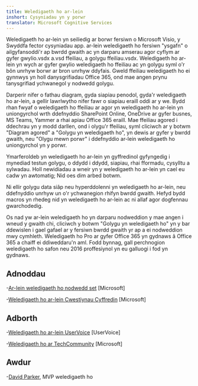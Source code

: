 ```yaml
---
title: Weledigaeth ho ar-lein
inshort: Cysyniadau yn y porwr
translator: Microsoft Cognitive Services
---
```



Weledigaeth ho ar-lein yn seiliedig ar borwr fersiwn o Microsoft Visio, y Swyddfa fector cysyniadau app. ar-lein weledigaeth ho fersiwn "ysgafn" o ailgyfansoddi'r ap bwrdd gwaith ac yn darparu amserau agor cyflym ar gyfer gwylio.vsdx a.vsd ffeiliau, a golygu ffeiliau.vsdx. Weledigaeth ho ar-lein yn wych ar gyfer gwylio weledigaeth ho ffeiliau ac yn golygu syml o'r bôn unrhyw borwr ar bron unrhyw ddyfais. Gweld ffeiliau weledigaeth ho ei gynnwys yn holl danysgrifiadau Office 365, ond mae angen prynu tanysgrifiad ychwanegol y nodwedd golygu.

Darperir nifer o fathau diagram, gyda siapiau penodol, gyda'r weledigaeth ho ar-lein, a gellir lawrlwytho nifer fawr o siapiau eraill oddi ar y we. Bydd rhan fwyaf o weledigaeth ho ffeiliau ar agor yn weledigaeth ho ar-lein yn uniongyrchol wrth ddefnyddio SharePoint Online, OneDrive ar gyfer busnes, MS Teams, Yammer a rhai apiau Office 365 eraill. Mae ffeiliau agored i ddechrau yn y modd darllen, ond i olygu'r ffeiliau, syml cliciwch ar y botwm "Diagram agored" a "Golygu yn weledigaeth ho", yn dewis ar gyfer y bwrdd gwaith, neu "Olygu mewn porwr" i ddefnyddio ar-lein weledigaeth ho uniongyrchol yn y porwr.

Ymarferoldeb yn weledigaeth ho ar-lein yn gyffredinol gyfyngedig i mynediad testun golygu, o ddydd i ddydd, siapiau, rhai fformadu, cysylltu a sylwadau. Holl newidiadau a wneir yn y weledigaeth ho ar-lein yn cael eu cadw yn awtomatig; Nid oes dim arbed botwm.

Ni ellir golygu data siâp neu hyperddolenni yn weledigaeth ho ar-lein, neu ddefnyddio unrhyw un o'r ychwanegion rhifyn bwrdd gwaith. Hefyd bydd macros yn rhedeg nid yn weledigaeth ho ar-lein ac ni allaf agor dogfennau gwarchodedig.

Os nad yw ar-lein weledigaeth ho yn darparu nodweddion y mae angen i wneud y gwaith chi, cliciwch y botwm "Golygu yn weledigaeth ho" yn y bar ddewislen i gael gafael ar y fersiwn bwrdd gwaith yr ap a ei nodweddion mwy cymhleth. Weledigaeth ho Pro ar gyfer Office 365 yn gydnaws â Office 365 a chaiff ei ddiweddaru'n aml. Fodd bynnag, gall perchnogion weledigaeth ho safon neu 2016 proffesiynol yn eu galluogi i fod yn gydnaws.

Adnoddau
---------

-[Ar-lein weledigaeth ho nodwedd set](https://technet.microsoft.com/library/visio-online-service-descriptoin.aspx)
    \[Microsoft\]

-[Weledigaeth ho ar-lein Cwestiynau Cyffredin](https://support.office.com/en-us/article/Visio-Online-Frequently-Asked-Questions-e6647040-2fca-42ec-9fa5-d16a4e39e0ee?ui=en-US&rs=en-US&ad=US)
    \[Microsoft\]

Adborth
---------

-[Weledigaeth ho ar-lein UserVoice](https://visio.uservoice.com/forums/368199-visio-online)
    \[UserVoice\]

-[Weledigaeth ho ar TechCommunity](https://techcommunity.microsoft.com/t5/Visio/ct-p/Visio)
    \[Microsoft\]

Awdur
---------

-[David Parker](https://www.linkedin.com/in/bvisual/), MVP weledigaeth ho


